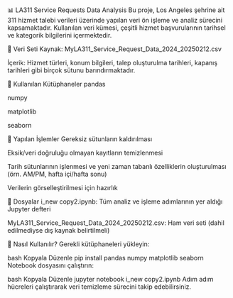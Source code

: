 📊 LA311 Service Requests Data Analysis
Bu proje, Los Angeles şehrine ait 311 hizmet talebi verileri üzerinde yapılan veri ön işleme ve analiz sürecini kapsamaktadır. Kullanılan veri kümesi, çeşitli hizmet başvurularının tarihsel ve kategorik bilgilerini içermektedir.

📁 Veri Seti
Kaynak: MyLA311_Service_Request_Data_2024_20250212.csv

İçerik: Hizmet türleri, konum bilgileri, talep oluşturulma tarihleri, kapanış tarihleri gibi birçok sütunu barındırmaktadır.

🧰 Kullanılan Kütüphaneler
pandas

numpy

matplotlib

seaborn

🔧 Yapılan İşlemler
Gereksiz sütunların kaldırılması

Eksik/veri doğruluğu olmayan kayıtların temizlenmesi

Tarih sütunlarının işlenmesi ve yeni zaman tabanlı özelliklerin oluşturulması (örn. AM/PM, hafta içi/hafta sonu)

Verilerin görselleştirilmesi için hazırlık

📂 Dosyalar
i_new copy2.ipynb: Tüm analiz ve işleme adımlarının yer aldığı Jupyter defteri

MyLA311_Service_Request_Data_2024_20250212.csv: Ham veri seti (dahil edilmediyse dış kaynak belirtilmeli)

🚀 Nasıl Kullanılır?
Gerekli kütüphaneleri yükleyin:

bash
Kopyala
Düzenle
pip install pandas numpy matplotlib seaborn
Notebook dosyasını çalıştırın:

bash
Kopyala
Düzenle
jupyter notebook i_new copy2.ipynb
Adım adım hücreleri çalıştırarak veri temizleme sürecini takip edebilirsiniz.

